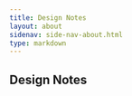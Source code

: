 ```yaml
---
title: Design Notes
layout: about
sidenav: side-nav-about.html
type: markdown
---
```


## Design Notes
